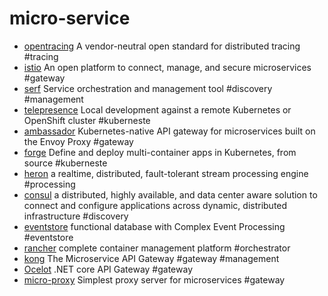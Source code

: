 # micro-service

+ [opentracing](http://opentracing.io) A vendor-neutral open standard for distributed tracing #tracing
+ [istio](https://istio.io) An open platform to connect, manage, and secure microservices #gateway
+ [serf](https://github.com/hashicorp/serf) Service orchestration and management tool #discovery #management
+ [telepresence](https://github.com/datawire/telepresence) Local development against a remote Kubernetes or OpenShift cluster #kuberneste
+ [ambassador](https://github.com/datawire/ambassador) Kubernetes-native API gateway for microservices built on the Envoy Proxy #gateway
+ [forge](https://forge.sh) Define and deploy multi-container apps in Kubernetes, from source #kuberneste
+ [heron](https://github.com/twitter/heron) a realtime, distributed, fault-tolerant stream processing engine #processing
+ [consul](https://github.com/hashicorp/consul) a distributed, highly available, and data center aware solution to connect and configure applications across dynamic, distributed infrastructure #discovery
+ [eventstore](https://github.com/eventstore/eventstore) functional database with Complex Event Processing #eventstore
+ [rancher](https://github.com/rancher/rancher) complete container management platform #orchestrator
+ [kong](https://github.com/Kong/kong) The Microservice API Gateway #gateway #management
+ [Ocelot](https://github.com/TomPallister/Ocelot) .NET core API Gateway #gateway
+ [micro-proxy](https://github.com/zeit/micro-proxy) Simplest proxy server for microservices #gateway
